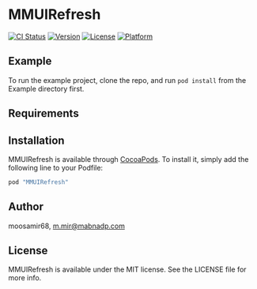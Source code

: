 # MMUIRefresh

[![CI Status](http://img.shields.io/travis/moosamir68/MMUIRefresh.svg?style=flat)](https://travis-ci.org/moosamir68/MMUIRefresh)
[![Version](https://img.shields.io/cocoapods/v/MMUIRefresh.svg?style=flat)](http://cocoapods.org/pods/MMUIRefresh)
[![License](https://img.shields.io/cocoapods/l/MMUIRefresh.svg?style=flat)](http://cocoapods.org/pods/MMUIRefresh)
[![Platform](https://img.shields.io/cocoapods/p/MMUIRefresh.svg?style=flat)](http://cocoapods.org/pods/MMUIRefresh)

## Example

To run the example project, clone the repo, and run `pod install` from the Example directory first.

## Requirements

## Installation

MMUIRefresh is available through [CocoaPods](http://cocoapods.org). To install
it, simply add the following line to your Podfile:

```ruby
pod "MMUIRefresh"
```

## Author

moosamir68, m.mir@mabnadp.com

## License

MMUIRefresh is available under the MIT license. See the LICENSE file for more info.
